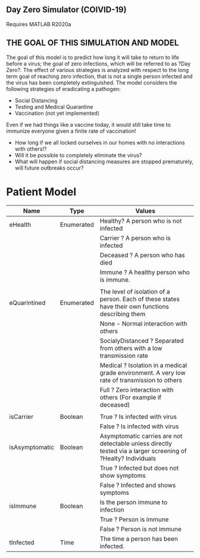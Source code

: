 ## Day Zero Simulator (COIVID-19)

Requires MATLAB R2020a

## THE GOAL OF THIS SIMULATION AND MODEL
The goal of this model is to predict how long it will take to return to life before a virus; the goal of zero infections, which will be referred to as ?Day Zero?. 
The effect of various strategies is analyzed with respect to the long term goal of reaching zero infection, that is not a single person infected and the virus has been completely extinguished.
The model considers the following strategies of eradicating a pathogen:
* Social Distancing
* Testing and Medical Quarantine
* Vaccination (not yet implemented)

Even if we had things like a vaccine today, it would still take time to immunize everyone given a finite rate of vaccination! 
* How long if we all locked ourselves in our homes with no interactions with others!? 
* Will it be possible to completely eliminate the virus? 
* What will happen if social distancing measures are stopped prematurely, will future outbreaks occur?


# Patient Model
| Name           | Type       | Values                                                                                                        |
|----------------|------------|---------------------------------------------------------------------------------------------------------------|
| eHealth        | Enumerated | Healthy? A person who is not infected                                                                         |
|                |            | Carrier ? A person who is infected                                                                            |
|                |            | Deceased ? A person who has died                                                                              |
|                |            | Immune ? A healthy person who is immune.                                                                      |
|                |            |                                                                                                               |
| eQuarintined   | Enumerated | The level of isolation of a person. Each of these states have their own functions describing them             |
|                |            | None  - Normal interaction with others                                                                        |
|                |            | SocialyDistanced ? Separated from others with a low transmission rate                                         |
|                |            | Medical ? Isolation in a medical grade environment.  A very low rate of transmission to others                |
|                |            | Full ? Zero interaction with others (For example if deceased)                                                 |
|                |            |                                                                                                               |
| isCarrier      | Boolean    | True ? Is infected with virus                                                                                 |
|                |            | False ? Is infected with virus                                                                                |
| isAsymptomatic | Boolean    | Asymptomatic carries are not detectable unless directly tested via a larger screening of ?Healty? Individuals |
|                |            | True ? Infected but does not show symptoms                                                                    |
|                |            | False ? Infected and shows symptoms                                                                           |
| isImmune       | Boolean    | Is the person immune to infection                                                                             |
|                |            | True ? Person is immune                                                                                       |
|                |            | False ? Person is not immune                                                                                  |
| tInfected      | Time       | The time a person has been infected.                                                                          |



